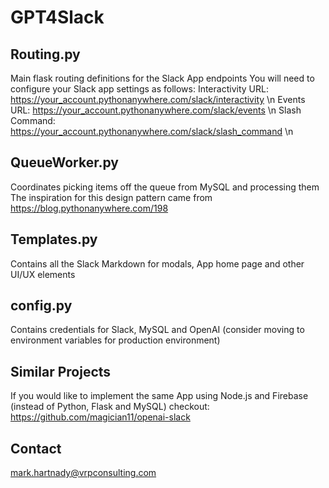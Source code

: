 # GPT4Slack

## Routing.py
Main flask routing definitions for the Slack App endpoints
You will need to configure your Slack app settings as follows:
Interactivity URL: https://your_account.pythonanywhere.com/slack/interactivity \n
Events URL: https://your_account.pythonanywhere.com/slack/events \n
Slash Command: https://your_account.pythonanywhere.com/slack/slash_command \n

## QueueWorker.py
Coordinates picking items off the queue from MySQL and processing them
The inspiration for this design pattern came from https://blog.pythonanywhere.com/198

## Templates.py
Contains all the Slack Markdown for modals, App home page and other UI/UX elements

## config.py
Contains credentials for Slack, MySQL and OpenAI (consider moving to environment variables for production environment)

## Similar Projects
If you would like to implement the same App using Node.js and Firebase (instead of Python, Flask and MySQL) checkout:
https://github.com/magician11/openai-slack

## Contact
mark.hartnady@vrpconsulting.com
